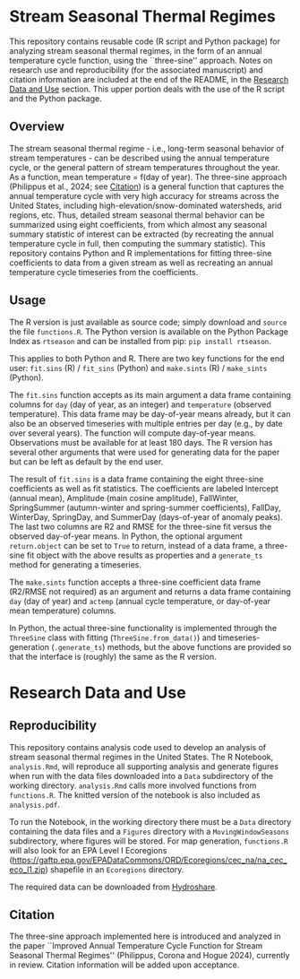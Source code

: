 # Stream Seasonal Thermal Regimes

This repository contains reusable code (R script and Python package) for analyzing stream seasonal thermal regimes, in the form of an annual temperature cycle function, using the ``three-sine'' approach.  Notes on research use and reproducibility (for the associated manuscript) and citation information are included at the end of the README, in the [Research Data and Use](#Research-Data-and-Use) section.  This upper portion deals with the use of the R script and the Python package.

## Overview

The stream seasonal thermal regime - i.e., long-term seasonal behavior of stream temperatures - can be described using the annual temperature cycle, or the general pattern of stream temperatures throughout the year.  As a function, mean temperature = f(day of year).  The three-sine approach (Philippus et al., 2024; see [Citation](#Citation)) is a general function that captures the annual temperature cycle with very high accuracy for streams across the United States, including high-elevation/snow-dominated watersheds, arid regions, etc.  Thus, detailed stream seasonal thermal behavior can be summarized using eight coefficients, from which almost any seasonal summary statistic of interest can be extracted (by recreating the annual temperature cycle in full, then computing the summary statistic).  This repository contains Python and R implementations for fitting three-sine coefficients to data from a given stream as well as recreating an annual temperature cycle timeseries from the coefficients.

## Usage

The R version is just available as source code; simply download and `source` the file `functions.R`.  The Python version is available on the Python Package Index as `rtseason` and can be installed from pip: `pip install rtseason`.

This applies to both Python and R.  There are two key functions for the end user: `fit.sins` (R) / `fit_sins` (Python) and `make.sints` (R) / `make_sints` (Python).

The `fit.sins` function accepts as its main argument a data frame containing columns for `day` (day of year, as an integer) and `temperature` (observed temperature).  This data frame may be day-of-year means already, but it can also be an observed timeseries with multiple entries per day (e.g., by date over several years).  The function will compute day-of-year means.  Observations must be available for at least 180 days.  The R version has several other arguments that were used for generating data for the paper but can be left as default by the end user.

The result of `fit.sins` is a data frame containing the eight three-sine coefficients as well as fit statistics.  The coefficients are labeled Intercept (annual mean), Amplitude (main cosine amplitude), FallWinter, SpringSummer (autumn-winter and spring-summer coefficients), FallDay, WinterDay, SpringDay, and SummerDay (days-of-year of anomaly peaks).  The last two columns are R2 and RMSE for the three-sine fit versus the observed day-of-year means.  In Python, the optional argument `return.object` can be set to `True` to return, instead of a data frame, a three-sine fit object with the above results as properties and a `generate_ts` method for generating a timeseries.

The `make.sints` function accepts a three-sine coefficient data frame (R2/RMSE not required) as an argument and returns a data frame containing `day` (day of year) and `actemp` (annual cycle temperature, or day-of-year mean temperature) columns.

In Python, the actual three-sine functionality is implemented through the `ThreeSine` class with fitting (`ThreeSine.from_data()`) and timeseries-generation (`.generate_ts`) methods, but the above functions are provided so that the interface is (roughly) the same as the R version.

# Research Data and Use

## Reproducibility

This repository contains analysis code  used to develop an analysis of stream seasonal thermal regimes in the United States.  The R Notebook, `analysis.Rmd`, will reproduce all supporting analysis and generate figures when run with the data files downloaded into a `Data` subdirectory of the working directory.  `analysis.Rmd` calls more involved functions from `functions.R`.  The knitted version of the notebook is also included as `analysis.pdf`.

To run the Notebook, in the working directory there must be a `Data` directory containing the data files and a `Figures` directory with a `MovingWindowSeasons` subdirectory, where figures will be stored.  For map generation, `functions.R` will also look for an EPA Level I Ecoregions (https://gaftp.epa.gov/EPADataCommons/ORD/Ecoregions/cec_na/na_cec_eco_l1.zip) shapefile in an `Ecoregions` directory.

The required data can be downloaded from [Hydroshare](http://www.hydroshare.org/resource/7d960b7fdfee480895fd845bade1b75a).

## Citation

The three-sine approach implemented here is introduced and analyzed in the paper ``Improved Annual Temperature Cycle Function for Stream Seasonal Thermal Regimes'' (Philippus, Corona and Hogue 2024), currently in review.  Citation information will be added upon acceptance.
